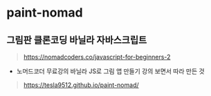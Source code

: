 # paint-nomad
## 그림판 클론코딩 바닐라 자바스크립트

> https://nomadcoders.co/javascript-for-beginners-2

- 노머드코더 무료강의 바닐라 JS로 그림 앱 만들기 강의 보면서 따라 만든 것

> https://tesla9512.github.io/paint-nomad/
